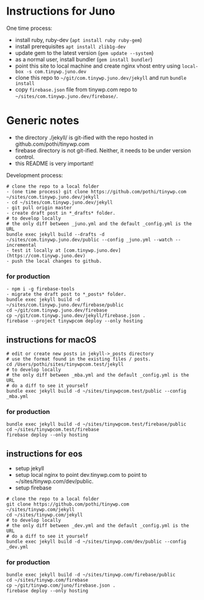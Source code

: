 # Instructions for Juno

One time process:
- install ruby, ruby-dev (`apt install ruby ruby-gem`)
- install prerequisites `apt install zlib1g-dev`
- update gem to the latest version (`gem update --system`)
- as a normal user, install bundler (`gem install bundler`)
- point this site to local machine and create nginx vhost entry using `local-box -s com.tinywp.juno.dev`
- clone this repo to `~/git/com.tinywp.juno.dev/jekyll` and run `bundle install`
- copy `firebase.json` file from tinywp.com repo to `~/sites/com.tinywp.juno.dev/firebase/`.

# Generic notes

* the directory ./jekyll/ is git-ified with the repo hosted in github.com/pothi/tinywp.com
* firebase directory is not git-ified. Neither, it needs to be under version control.
* this README is very important!

Development process:
```
# clone the repo to a local folder
- (one time process) git clone https://github.com/pothi/tinywp.com ~/sites/com.tinywp.juno.dev/jekyll
- cd ~/sites/com.tinywp.juno.dev/jekyll
- git pull origin master
- create draft post in *_drafts* folder.
# to develop locally
# the only diff between _juno.yml and the default _config.yml is the URL
bundle exec jekyll build --drafts -d ~/sites/com.tinywp.juno.dev/public --config _juno.yml --watch --incremental
- test it locally at [com.tinywp.juno.dev](https://com.tinywp.juno.dev)
- push the local changes to github.
```

### for production
```
- npm i -g firebase-tools
- migrate the draft post to *_posts* folder.
bundle exec jekyll build -d ~/sites/com.tinywp.juno.dev/firebase/public
cd ~/git/com.tinywp.juno.dev/firebase
cp ~/git/com.tinywp.juno.dev/jekyll/firebase.json .
firebase --project tinywpcom deploy --only hosting
```

## instructions for macOS
```
# edit or create new posts in jekyll->_posts directory
# use the format found in the existing files / posts.
cd /Users/pothi/sites/tinywpcom.test/jekyll
# to develop locally
# the only diff between _mba.yml and the default _config.yml is the URL
# do a diff to see it yourself
bundle exec jekyll build -d ~/sites/tinywpcom.test/public --config _mba.yml
```

### for production
```
bundle exec jekyll build -d ~/sites/tinywpcom.test/firebase/public
cd ~/sites/tinywpcom.test/firebase
firebase deploy --only hosting
```

## instructions for eos
* setup jekyll
* setup local nginx to point dev.tinywp.com to point to ~/sites/tinywp.com/dev/public.
* setup firebase

```
# clone the repo to a local folder
git clone https://github.com/pothi/tinywp.com ~/sites/tinywp.com/jekyll
cd ~/sites/tinywp.com/jekyll
# to develop locally
# the only diff between _dev.yml and the default _config.yml is the URL
# do a diff to see it yourself
bundle exec jekyll build -d ~/sites/tinywp.com/dev/public --config _dev.yml
```

### for production
```
bundle exec jekyll build -d ~/sites/tinywp.com/firebase/public
cd ~/sites/tinywp.com/firebase
cp ~/git/tinywp.com/juno/firebase.json .
firebase deploy --only hosting
```

